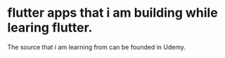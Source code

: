# flutter  apps that i am building while learing flutter. 
The source that i am learning from can be founded in Udemy.
#
#

